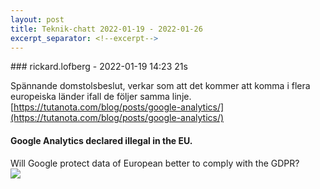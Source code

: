 ```yaml
---
layout: post
title: Teknik-chatt 2022-01-19 - 2022-01-26
excerpt_separator: <!--excerpt-->
---
```

<section class="message" markdown="1">
### rickard.lofberg - 2022-01-19 14:23 21s

Spännande domstolsbeslut, verkar som att det kommer att komma i flera europeiska länder ifall de följer samma linje.
[https://tutanota.com/blog/posts/google-analytics/](https://tutanota.com/blog/posts/google-analytics/)

<div class="attachment"><h4>Google Analytics declared illegal in the EU.</h4><div class="text">Will Google protect data of European better to comply with the GDPR?</div>
<a href="https://tutanota.com/blog/posts/google-analytics/"><img src="https://tutanota.com/blog/images/max-schrems-noyb-privacy-shield.jpg" fallback="Google Analytics declared illegal in the EU."/></a></div>
    

<!--excerpt-->
</section>